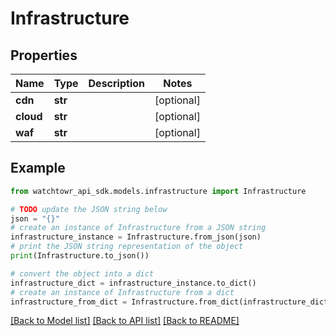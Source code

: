 # Infrastructure


## Properties

Name | Type | Description | Notes
------------ | ------------- | ------------- | -------------
**cdn** | **str** |  | [optional] 
**cloud** | **str** |  | [optional] 
**waf** | **str** |  | [optional] 

## Example

```python
from watchtowr_api_sdk.models.infrastructure import Infrastructure

# TODO update the JSON string below
json = "{}"
# create an instance of Infrastructure from a JSON string
infrastructure_instance = Infrastructure.from_json(json)
# print the JSON string representation of the object
print(Infrastructure.to_json())

# convert the object into a dict
infrastructure_dict = infrastructure_instance.to_dict()
# create an instance of Infrastructure from a dict
infrastructure_from_dict = Infrastructure.from_dict(infrastructure_dict)
```
[[Back to Model list]](../README.md#documentation-for-models) [[Back to API list]](../README.md#documentation-for-api-endpoints) [[Back to README]](../README.md)


